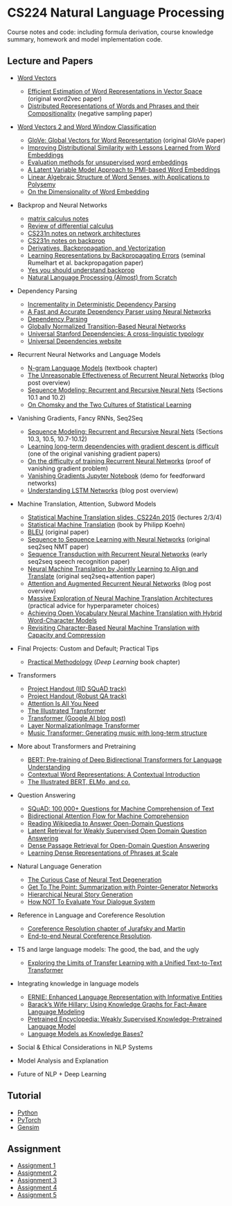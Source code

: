 # CS224 Natural Language Processing

Course notes and code: including formula derivation, course knowledge summary, homework and model implementation code.

## Lecture and Papers
- [Word Vectors](01_Word_Vectors.md)
  * [Efficient Estimation of Word Representations in Vector Space](http://arxiv.org/pdf/1301.3781.pdf) (original word2vec paper)
  * [Distributed Representations of Words and Phrases and their Compositionality](http://papers.nips.cc/paper/5021-distributed-representations-of-words-and-phrases-and-their-compositionality.pdf) (negative sampling paper)
- [Word Vectors 2 and Word Window Classification](02_Word_Vectors_2.md)
  - [GloVe: Global Vectors for Word Representation](http://nlp.stanford.edu/pubs/glove.pdf) (original GloVe paper)
  - [Improving Distributional Similarity with Lessons Learned from Word Embeddings](http://www.aclweb.org/anthology/Q15-1016)
  - [Evaluation methods for unsupervised word embeddings](http://www.aclweb.org/anthology/D15-1036)
  - [A Latent Variable Model Approach to PMI-based Word Embeddings](http://aclweb.org/anthology/Q16-1028)
  - [Linear Algebraic Structure of Word Senses, with Applications to Polysemy](https://transacl.org/ojs/index.php/tacl/article/viewFile/1346/320)
  - [On the Dimensionality of Word Embedding](https://papers.nips.cc/paper/7368-on-the-dimensionality-of-word-embedding.pdf)

- Backprop and Neural Networks
  - [matrix calculus notes](https://web.stanford.edu/class/cs224n/readings/gradient-notes.pdf)
  - [Review of differential calculus](https://web.stanford.edu/class/cs224n/readings/review-differential-calculus.pdf)
  - [CS231n notes on network architectures](http://cs231n.github.io/neural-networks-1/)
  - [CS231n notes on backprop](http://cs231n.github.io/optimization-2/)
  - [Derivatives, Backpropagation, and Vectorization](http://cs231n.stanford.edu/handouts/derivatives.pdf)
  - [Learning Representations by Backpropagating Errors](http://www.iro.umontreal.ca/~vincentp/ift3395/lectures/backprop_old.pdf) (seminal Rumelhart et al. backpropagation paper)
  - [Yes you should understand backprop](https://medium.com/@karpathy/yes-you-should-understand-backprop-e2f06eab496b)
  - [Natural Language Processing (Almost) from Scratch](http://www.jmlr.org/papers/volume12/collobert11a/collobert11a.pdf)

- Dependency Parsing
  - [Incrementality in Deterministic Dependency Parsing](https://www.aclweb.org/anthology/W/W04/W04-0308.pdf)
  - [A Fast and Accurate Dependency Parser using Neural Networks](https://www.emnlp2014.org/papers/pdf/EMNLP2014082.pdf)
  - [Dependency Parsing](http://www.morganclaypool.com/doi/abs/10.2200/S00169ED1V01Y200901HLT002)
  - [Globally Normalized Transition-Based Neural Networks](https://arxiv.org/pdf/1603.06042.pdf)
  - [Universal Stanford Dependencies: A cross-linguistic typology](http://nlp.stanford.edu/~manning/papers/USD_LREC14_UD_revision.pdf)
  - [Universal Dependencies website](http://universaldependencies.org/)

- Recurrent Neural Networks and Language Models
  - [N-gram Language Models](https://web.stanford.edu/~jurafsky/slp3/3.pdf) (textbook chapter)
  - [The Unreasonable Effectiveness of Recurrent Neural Networks](http://karpathy.github.io/2015/05/21/rnn-effectiveness/) (blog post overview)
  - [Sequence Modeling: Recurrent and Recursive Neural Nets](http://www.deeplearningbook.org/contents/rnn.html) (Sections 10.1 and 10.2)
  - [On Chomsky and the Two Cultures of Statistical Learning](http://norvig.com/chomsky.html)

- Vanishing Gradients, Fancy RNNs, Seq2Seq
  - [Sequence Modeling: Recurrent and Recursive Neural Nets](http://www.deeplearningbook.org/contents/rnn.html) (Sections 10.3, 10.5, 10.7-10.12)
  - [Learning long-term dependencies with gradient descent is difficult](http://ai.dinfo.unifi.it/paolo//ps/tnn-94-gradient.pdf) (one of the original vanishing gradient papers)
  - [On the difficulty of training Recurrent Neural Networks](https://arxiv.org/pdf/1211.5063.pdf) (proof of vanishing gradient problem)
  - [Vanishing Gradients Jupyter Notebook](https://web.stanford.edu/class/archive/cs/cs224n/cs224n.1174/lectures/vanishing_grad_example.html) (demo for feedforward networks)
  - [Understanding LSTM Networks](http://colah.github.io/posts/2015-08-Understanding-LSTMs/) (blog post overview)

- Machine Translation, Attention, Subword Models
  - [Statistical Machine Translation slides, CS224n 2015](https://web.stanford.edu/class/archive/cs/cs224n/cs224n.1162/syllabus.shtml) (lectures 2/3/4)
  - [Statistical Machine Translation](https://www.cambridge.org/core/books/statistical-machine-translation/94EADF9F680558E13BE759997553CDE5) (book by Philipp Koehn)
  - [BLEU](https://www.aclweb.org/anthology/P02-1040.pdf) (original paper)
  - [Sequence to Sequence Learning with Neural Networks](https://arxiv.org/pdf/1409.3215.pdf) (original seq2seq NMT paper)
  - [Sequence Transduction with Recurrent Neural Networks](https://arxiv.org/pdf/1211.3711.pdf) (early seq2seq speech recognition paper)
  - [Neural Machine Translation by Jointly Learning to Align and Translate](https://arxiv.org/pdf/1409.0473.pdf) (original seq2seq+attention paper)
  - [Attention and Augmented Recurrent Neural Networks](https://distill.pub/2016/augmented-rnns/) (blog post overview)
  - [Massive Exploration of Neural Machine Translation Architectures](https://arxiv.org/pdf/1703.03906.pdf) (practical advice for hyperparameter choices)
  - [Achieving Open Vocabulary Neural Machine Translation with Hybrid Word-Character Models](https://arxiv.org/abs/1604.00788.pdf)
  - [Revisiting Character-Based Neural Machine Translation with Capacity and Compression](https://arxiv.org/pdf/1808.09943.pdf)

- Final Projects: Custom and Default; Practical Tips
  - [Practical Methodology](https://www.deeplearningbook.org/contents/guidelines.html) (*Deep Learning* book chapter)

- Transformers
  - [Project Handout (IID SQuAD track)](http://web.stanford.edu/class/cs224n/project/default-final-project-handout-squad-track.pdf)
  - [Project Handout (Robust QA track)](http://web.stanford.edu/class/cs224n/project/default-final-project-handout-robustqa-track.pdf)
  - [Attention Is All You Need](https://arxiv.org/abs/1706.03762.pdf)
  - [The Illustrated Transformer](https://jalammar.github.io/illustrated-transformer/)
  - [Transformer (Google AI blog post)](https://ai.googleblog.com/2017/08/transformer-novel-neural-network.html)
  - [Layer Normalization](https://arxiv.org/pdf/1607.06450.pdf)[Image Transformer](https://arxiv.org/pdf/1802.05751.pdf)
  - [Music Transformer: Generating music with long-term structure](https://arxiv.org/pdf/1809.04281.pdf)

- More about Transformers and Pretraining
  - [BERT: Pre-training of Deep Bidirectional Transformers for Language Understanding](https://arxiv.org/pdf/1810.04805.pdf)
  - [Contextual Word Representations: A Contextual Introduction](https://arxiv.org/abs/1902.06006.pdf)
  - [The Illustrated BERT, ELMo, and co.](http://jalammar.github.io/illustrated-bert/)

- Question Answering
  - [SQuAD: 100,000+ Questions for Machine Comprehension of Text](https://arxiv.org/pdf/1606.05250.pdf)
  - [Bidirectional Attention Flow for Machine Comprehension](https://arxiv.org/pdf/1611.01603.pdf)
  - [Reading Wikipedia to Answer Open-Domain Questions](https://arxiv.org/pdf/1704.00051.pdf)
  - [Latent Retrieval for Weakly Supervised Open Domain Question Answering](https://arxiv.org/pdf/1906.00300.pdf)
  - [Dense Passage Retrieval for Open-Domain Question Answering](https://arxiv.org/pdf/2004.04906.pdf)
  - [Learning Dense Representations of Phrases at Scale](https://arxiv.org/pdf/2012.12624.pdf)

- Natural Language Generation
  - [The Curious Case of Neural Text Degeneration](https://arxiv.org/abs/1904.09751.pdf)
  - [Get To The Point: Summarization with Pointer-Generator Networks](https://arxiv.org/abs/1704.04368.pdf)
  - [Hierarchical Neural Story Generation](https://arxiv.org/abs/1805.04833.pdf)
  - [How NOT To Evaluate Your Dialogue System](https://arxiv.org/abs/1603.08023.pdf)

- Reference in Language and Coreference Resolution
  - [Coreference Resolution chapter of Jurafsky and Martin](https://web.stanford.edu/~jurafsky/slp3/22.pdf)
  - [End-to-end Neural Coreference Resolution](https://arxiv.org/pdf/1707.07045.pdf).

- T5 and large language models: The good, the bad, and the ugly
  - [Exploring the Limits of Transfer Learning with a Unified Text-to-Text Transformer](https://colinraffel.com/publications/jmlr2020exploring.pdf)

- Integrating knowledge in language models
  - [ERNIE: Enhanced Language Representation with Informative Entities](https://arxiv.org/pdf/1905.07129.pdf)
  - [Barack’s Wife Hillary: Using Knowledge Graphs for Fact-Aware Language Modeling](https://arxiv.org/pdf/1906.07241.pdf)
  - [Pretrained Encyclopedia: Weakly Supervised Knowledge-Pretrained Language Model](https://arxiv.org/pdf/1912.09637.pdf)
  - [Language Models as Knowledge Bases?](https://www.aclweb.org/anthology/D19-1250.pdf)

- Social & Ethical Considerations in NLP Systems
- Model Analysis and Explanation
- Future of NLP + Deep Learning

## Tutorial
- [Python](./Tutorial/cs224n-python-review-code-updated.ipynb)
- [PyTorch](./Tutorial/CS224N_PyTorch_Tutorial.ipynb)
- [Gensim](./Tutorial/Gensim%20word%20vector%20visualization.ipynb)


## Assignment

- [Assignment 1](./Assignment/A1/exploring_word_vectors.ipynb)
- [Assignment 2](./Assignment/A2/a2.pdf)
- [Assignment 3](./Assignment/A3/a3.pdf)
- [Assignment 4](./Assignment/A4/a4.pdf)
- [Assignment 5](./Assignment/A5/a5.pdf)







